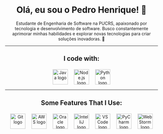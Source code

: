 <h1 align="center">Olá, eu sou o Pedro Henrique! 👋</h1>

<p align="center">
  Estudante de Engenharia de Software na PUCRS, apaixonado por tecnologia e desenvolvimento de software. Busco constantemente aprimorar minhas habilidades e explorar novas tecnologias para criar soluções inovadoras. 🚀
</p>

---

<h2 align="center">I code with:</h2>

###

<div align="center">
  <img src="https://cdn.jsdelivr.net/gh/devicons/devicon/icons/java/java-original.svg" height="50" alt="Java logo" />
  <img width="12" />
  <img src="https://skillicons.dev/icons?i=nodejs" height="50" alt="Node.js logo" />
  <img width="12" />
  <img src="https://skillicons.dev/icons?i=python" height="50" alt="Python logo" />
</div>

---

<h2 align="center">Some Features That I Use:</h2>

###

<div align="center">
  <img src="https://skillicons.dev/icons?i=git" height="50" alt="Git logo" />
  <img width="12" />
  <img src="https://skillicons.dev/icons?i=aws" height="50" alt="AWS logo" />
  <img width="12" />
  <img src="https://cdn.jsdelivr.net/gh/devicons/devicon/icons/oracle/oracle-original.svg" height="50" alt="Oracle logo" />
  <img width="12" />
  <img src="https://cdn.jsdelivr.net/gh/devicons/devicon/icons/intellij/intellij-original.svg" height="50" alt="IntelliJ logo" />
  <img width="12" />
  <img src="https://cdn.jsdelivr.net/gh/devicons/devicon/icons/vscode/vscode-original.svg" height="50" alt="VS Code logo" />
  <img width="12" />
  <img src="https://cdn.jsdelivr.net/gh/devicons/devicon/icons/pycharm/pycharm-original.svg" height="50" alt="PyCharm logo" />
  <img width="12" />
  <img src="https://cdn.jsdelivr.net/gh/devicons/devicon/icons/webstorm/webstorm-original.svg" height="50" alt="WebStorm logo" />
</div>


